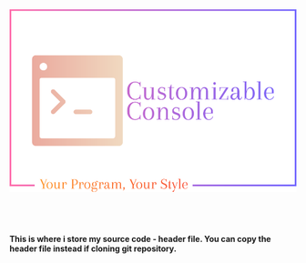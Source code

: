 <img src='../assets/logo.png' alt='Logo' title='Logo'>

<br>
<br>
<br>
<br>

<h4>This is where i store my source code - header file. You can copy the header file instead if cloning git repository.</h4>
